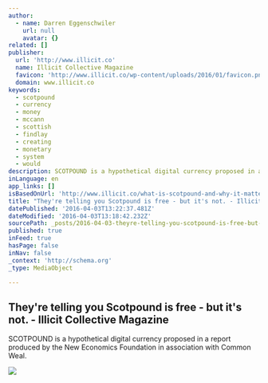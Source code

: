 ```yaml
---
author:
  - name: Darren Eggenschwiler
    url: null
    avatar: {}
related: []
publisher:
  url: 'http://www.illicit.co'
  name: Illicit Collective Magazine
  favicon: 'http://www.illicit.co/wp-content/uploads/2016/01/favicon.png'
  domain: www.illicit.co
keywords:
  - scotpound
  - currency
  - money
  - mccann
  - scottish
  - findlay
  - creating
  - monetary
  - system
  - would
description: SCOTPOUND is a hypothetical digital currency proposed in a report produced by the New Economics Foundation in association with Common Weal.
inLanguage: en
app_links: []
isBasedOnUrl: 'http://www.illicit.co/what-is-scotpound-and-why-it-matters/'
title: "They're telling you Scotpound is free - but it's not. - Illicit Collective Magazine"
datePublished: '2016-04-03T13:22:37.481Z'
dateModified: '2016-04-03T13:18:42.232Z'
sourcePath: _posts/2016-04-03-theyre-telling-you-scotpound-is-free-but-its-not-illi.md
published: true
inFeed: true
hasPage: false
inNav: false
_context: 'http://schema.org'
_type: MediaObject

---
```

<article style=""><h1>They're telling you Scotpound is free - but it's not. - Illicit Collective Magazine</h1><p>SCOTPOUND is a hypothetical digital currency proposed in a report produced by the New Economics Foundation in association with Common Weal.</p><img src="http://www.illicit.co/wp-content/uploads/2015/11/4052671706_53fd42d187_o.jpg" /></article>
